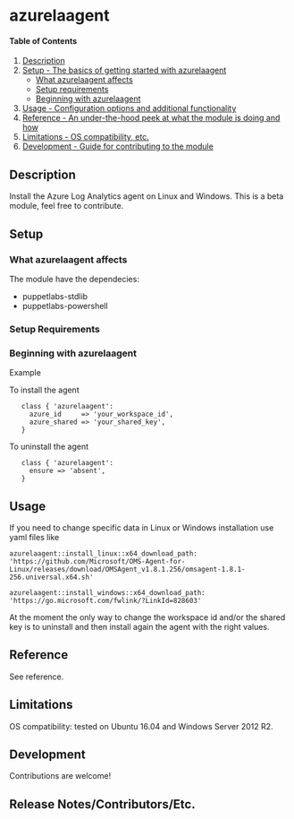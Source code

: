 
# azurelaagent

#### Table of Contents

1. [Description](#description)
2. [Setup - The basics of getting started with azurelaagent](#setup)
    * [What azurelaagent affects](#what-azurelaagent-affects)
    * [Setup requirements](#setup-requirements)
    * [Beginning with azurelaagent](#beginning-with-azurelaagent)
3. [Usage - Configuration options and additional functionality](#usage)
4. [Reference - An under-the-hood peek at what the module is doing and how](#reference)
5. [Limitations - OS compatibility, etc.](#limitations)
6. [Development - Guide for contributing to the module](#development)

## Description

Install the Azure Log Analytics agent on Linux and Windows.
This is a beta module, feel free to contribute.

## Setup

### What azurelaagent affects

The module have the dependecies:
* puppetlabs-stdlib
* puppetlabs-powershell

### Setup Requirements

### Beginning with azurelaagent  

Example

To install the agent

```
   class { 'azurelaagent':
     azure_id     => 'your_workspace_id',
     azure_shared => 'your_shared_key',
   }
```

To uninstall the agent

```
   class { 'azurelaagent':
     ensure => 'absent',
   }
```

## Usage

If you need to change specific data in Linux or Windows installation use yaml files like

```
azurelaagent::install_linux::x64_download_path: 'https://github.com/Microsoft/OMS-Agent-for-Linux/releases/download/OMSAgent_v1.8.1.256/omsagent-1.8.1-256.universal.x64.sh'
```
```
azurelaagent::install_windows::x64_download_path: 'https://go.microsoft.com/fwlink/?LinkId=828603'
```

At the moment the only way to change the workspace id and/or the shared key is to uninstall and then install again the agent with the right values.

## Reference

See reference.

## Limitations

OS compatibility: tested on Ubuntu 16.04 and Windows Server 2012 R2.

## Development

Contributions are welcome!

## Release Notes/Contributors/Etc.
